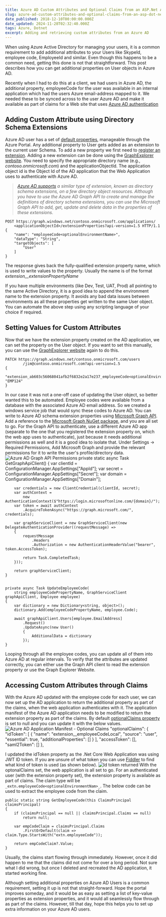 ```yaml
---
title: Azure AD Custom Attributes and Optional Claims from an ASP.Net Application
slug: azure-ad-custom-attributes-and-optional-claims-from-an-asp-dot-net-application
date_published: 2018-12-10T00:00:00.000Z
date_updated: 2024-11-28T02:32:40.000Z
tags: Azure, Dotnet
excerpt: Adding and retrieving custom attributes from an Azure AD
---
```


When using Azure Active Directory for managing your users, it is a common requirement to add additional attributes to your Users like SkypeId, employee code, EmployeeId and similar. Even though this happens to be a common need, getting this done is not that straightforward. This post describes how you can get additional properties on User objects in Azure AD.

Recently when I had to do this at a client, we had users in Azure AD, the additional property, employeeCode for the user was available in an internal application which had the users Azure email-address mapped to it. We needed these to be synced across to the user Azure AD and make it available as part of claims for a Web site that uses [Azure AD authentication](https://docs.microsoft.com/en-us/azure/active-directory/develop/authentication-scenarios)

## Adding Custom Attribute using Directory Schema Extensions

Azure AD user has a set of [default properties](https://docs.microsoft.com/en-us/azure/active-directory/fundamentals/active-directory-users-profile-azure-portal), manageable through the Azure Portal. Any additional property to User gets added as an extension to the current user Schema. To add a new property we first need to [register an extension](https://msdn.microsoft.com/library/azure/ad/graph/howto/azure-ad-graph-api-directory-schema-extensions#RegisterAnExtension). Adding a new extension can be done using the [GraphExplorer website](https://graphexplorer.azurewebsites.net/). You need to specify the appropriate directory name (e.g., *contoso.onmicrosoft.com*) and the applicationObjectId. The application object id is the Object Id of the AD application that the Web Application uses to authenticate with Azure AD.

> *[Azure AD supports](https://docs.microsoft.com/en-us/graph/extensibility-overview#azure-ad-directory-schema-extensions) a similar type of extension, known as directory schema extensions, on a few directory object resources. Although you have to use the Azure AD Graph API to create and manage the definitions of directory schema extensions, you can use the Microsoft Graph API to add, get, update and delete data in the properties of these extensions.*

    POST https://graph.windows.net/contoso.onmicrosoft.com/applications/
        <applicationObjectId>/extensionProperties?api-version=1.5 HTTP/1.1
    {
        "name": "employeeCode<optionalEnvironmentName>",
        "dataType": "String",
        "targetObjects": [
            "User"
        ]
    }
    

The response gives back the fully-qualified extension property name, which is used to write values to the property. Usually the name is of the format *extension_<adApplicationIdWithoutDashes>_extensionPropertyName*

If you have multiple environments (like Dev, Test, UAT, Prod) all pointing to the same Active Directory, it is a good idea to append the environment name to the extension property. It avoids any bad data issues between environments as all these properties get written to the same User object. You can automate the above step using any scripting language of your choice if required.

## Setting Values for Custom Attributes

Now that we have the extension property created on the AD application, we can set the property on the User object. If you want to set this manually, you can use the [GraphExplorer website](https://graphexplorer.azurewebsites.net/) again to do this.

    PATCH https://graph.windows.net/contoso.onmicrosoft.com/users
            /jim@contoso.onmicrosoft.com?api-version=1.5
    {
        "extension_ab603c56068041afb2f6832e2a17e237_employeeCode<optionalEnvironmentName>": "EMP124"
    }
    

In our case it was not a one-off case of updating the User object, so better wanted this to be automated. Employee codes were available from a database with the associated Azure AD email address. So we created a windows service job that would sync these codes to Azure AD. You can write to Azure AD schema extension properties using [Microsoft Graph API](https://developer.microsoft.com/en-us/graph). Add a reference to the [Microsoft Graph NuGet package](https://www.nuget.org/packages/Microsoft.Graph), and you are all set to go. For the Graph API to authenticate, use a different Azure AD app (separate to the one that you registered the extension property on, which the web app uses to authenticate), just because it needs additional permissions as well and it is a good idea to isolate that. Under Settings -> Required Permissions, Add Microsoft Graph and provide the relevant permissions for it to write the user's profile/directory data.
![Azure AD Graph API Permissions](__GHOST_URL__/content/images/azureAd_GraphApi_Permissions.png)
    private static async Task<GraphServiceClient> GetGraphApiClient()
    {
        var clientId = ConfigurationManager.AppSettings["AppId"];
        var secret = ConfigurationManager.AppSettings["Secret"];
        var domain = ConfigurationManager.AppSettings["Domain"];
    
        var credentials = new ClientCredential(clientId, secret);
        var authContext =
            new AuthenticationContext($"https://login.microsoftonline.com/{domain}/");
        var token = await authContext
            .AcquireTokenAsync("https://graph.microsoft.com/", credentials);
    
        var graphServiceClient = new GraphServiceClient(new DelegateAuthenticationProvider((requestMessage) =>
        {
            requestMessage
                .Headers
                .Authorization = new AuthenticationHeaderValue("bearer", token.AccessToken);
    
            return Task.CompletedTask;
        }));
    
        return graphServiceClient;
    }
    

    private async Task UpdateEmployeeCode(
        string employeeCodePropertyName, GraphServiceClient graphApiClient, Employee employee)
    {
        var dictionary = new Dictionary<string, object>();
        dictionary.Add(employeeCodePropertyName, employee.Code);
    
        await graphApiClient.Users[employee.EmailAddress]
            .Request()
            .UpdateAsync(new User()
            {
                AdditionalData = dictionary
            });
    }
    

Looping through all the employee codes, you can update all of them into Azure AD at regular intervals. To verify that the attributes are updated correctly, you can either use the Graph API client to read the extension property or use the Graph Explorer Website.

## Accessing Custom Attributes through Claims

With the Azure AD updated with the employee code for each user, we can now set up the AD application to return the additional property as part of the claims, when the web application authenticates with it. The application manifest of the Azure AD application needs to be modified to return the extension property as part of the claims. By default [optionalClaims property](https://docs.microsoft.com/en-us/azure/active-directory/develop/active-directory-optional-claims#configuring-optional-claims) is set to null and you can update it with the below values.
![Azure AD Application Manifest - Optional Claims](__GHOST_URL__/content/images/AzureAd_schema_extension_optionalClaims.png)
    "optionalClaims": {
        "idToken": [
          {
            "name": "extension_<id>_employeeCodeLocal",
            "source": "user",
            "essential": true,
            "additionalProperties": []
          }
        ],
        "accessToken": [],
        "saml2Token": []
      },
    

I updated the idToken property as the .Net Core Web Application was using JWT ID token. If you are unsure of what token you can use [Fiddler](__GHOST_URL__/blog/fiddler-free-web-debugging-proxy/) to find what kind of token is used (as shown below).
![Id token returned](__GHOST_URL__/content/images/AzureAd_idToken.png)
With the optonalClaims set, the web application is all set to go. For an authenticated user (with the extension property set), the extension property is available as part of claims. The claim type will be `_extn.employeeCode<optionalEnvironmentNam>_`. The below code can be used to extract the employee code from the claim.

    public static string GetEmployeeCode(this ClaimsPrincipal claimsPrincipal)
    {
        if (claimsPrincipal == null || claimsPrincipal.Claims == null)
            return null;
    
        var empCodeClaim = claimsPrincipal.Claims
            .FirstOrDefault(claim => claim.Type.StartsWith("extn.employeeCode"));
    
        return empCodeClaim?.Value;
    }
    

Usually, the claims start flowing through immediately. However, once it did happen to me that the claims did not come for over a long period. Not sure what I did wrong, but once I deleted and recreated the AD application, it started working fine.

Although setting additional properties on Azure AD Users is a common requirement, setting it up is not that straight-forward. Hope the portal improves someday, and it would be as easy as setting a list of key-value properties as extension properties, and it would all seamlessly flow through as part of the claims. However, till that day, hope this helps you to set up extra information on your Azure AD users.

